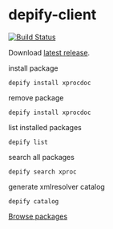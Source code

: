 depify-client
=============

[![Build Status](https://travis-ci.org/depify/depify-client.svg)](https://travis-ci.org/depify/depify-client)

Download [latest release](https://github.com/depify/depify-client/releases/latest).

install package
```
depify install xprocdoc
```

remove package
```
depify install xprocdoc
```

list installed packages
```
depify list
```

search all packages
```
depify search xproc
```

generate xmlresolver catalog
```
depify catalog
```

[Browse packages](http://depify.com)

